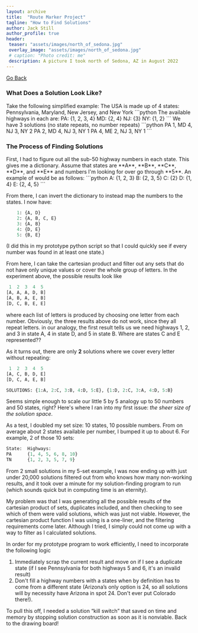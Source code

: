 ```yaml
---
layout: archive
title:  "Route Marker Project"
tagline: "How to Find Solutions"
author: Jack Still
author_profile: true
header:
 teaser: "assets/images/north_of_sedona.jpg"
 overlay_image: "assets/images/north_of_sedona.jpg"
 # caption: "Photo credit: me"
 description: A picture I took north of Sedona, AZ in August 2022
---
```

<a href="javascript:window.history.back();">Go Back</a>

<h3 class="archive__subtitle">What Does a Solution Look Like?</h3>
Take the following simplified example:
The USA is made up of 4 states: Pennsylvania, Maryland, New Jersey, and New York
```python
The available highways in each are:
PA: {1, 2, 3, 4}
MD: {2, 4}
NJ: {3}
NY: {1, 2}
```
We have 3 solutions (no state repeats, no number repeats)
```python
PA 1, MD 4, NJ 3, NY 2
PA 2, MD 4, NJ 3, NY 1
PA 4, ME 2, NJ 3, NY 1
```


<h3 class="archive__subtitle">The Process of Finding Solutions</h3>
First, I had to figure out all the sub-50 highway numbers in each state. This gives me a dictionary. Assume that states are **A**, **B**, **C**, **D**, and **E** and numbers I'm looking for over go through **5**. An example of would be as follows:
```python
	A: {1, 2, 3}
	B: {2, 3, 5}
	C: {2}
	D: {1, 4}
	E: {2, 4, 5}
```

From there, I can invert the dictionary to instead map the numbers to the states. I now have:
```python
	1: {A, D}
	2: {A, B, C, E}
	3: {A, B}
	4: {D, E}
	5: {B, E}
```
(I did this in my prototype python script so that I could quickly see if every number was found in at least one state.)


From here, I can take the cartesian product and filter out any sets that do not have only unique values or cover the whole group of letters. In the experiment above, the possible results look like 
```python
 1  2  3  4  5
[A, A, A, D, B]
[A, B, A, E, B]
[D, C, B, E, E]
``` 
where each list of letters is produced by choosing one letter from each number. Obviously, the three results above do not work, since they all repeat letters. in our analogy, the first result tells us we need highways 1, 2, and 3 in state A, 4 in state D, and 5 in state B. Where are states C and E represented??

As it turns out, there are only **2** solutions where we cover every letter without repeating:
```python
 1  2  3  4  5
[A, C, B, D, E]
[D, C, A, E, B]

SOLUTIONS: {1:A, 2:C, 3:B, 4:D, 5:E}, {1:D, 2:C, 3:A, 4:D, 5:B}
```

Seems simple enough to scale our little 5 by 5 analogy up to 50 numbers and 50 states, right? Here's where I ran into my first issue: *the sheer size of the solution space*. 

As a test, I doubled my set size: 10 states, 10 possible numbers. From on average about 2 states available per number, I bumped it up to about 6. For example, 2 of those 10 sets:
```python
State:  Highways:
PA      {1, 4, 5, 6, 8, 10}
TN      {1, 2, 3, 5, 7, 9}
```
From 2 small solutions in my 5-set example, I was now ending up with just under 20,000 solutions filtered out from who knows how many non-working results, and it took over a minute for my solution-finding program to run (which sounds quick but in computing time is an eternity). 

My problem was that I was generating all the possible results of the cartesian product of sets, duplicates included, and then checking to see which of them were valid solutions, which was just not viable. However, the cartesian product function I was using is a one-liner, and the filtering requirements come later. Although I tried, I simply could not come up with a way to filter as I calculated solutions.

In order for my prototype program to work efficiently, I need to incorporate the following logic
1. Immediately scrap the current result and move on if I see a duplicate state (if I see Pennsylvania for both highways 5 and 6, it's an invalid result)
2. Don't fill a highway numbers with a states when by definition has to come from a different state (Arizona’s only option is 24, so all solutions will by necessity have Arizona in spot 24. Don't ever put Colorado there!). 

To pull this off, I needed a solution “kill switch” that saved on time and memory by stopping solution construction as soon as it is nonviable. Back to the drawing board!
